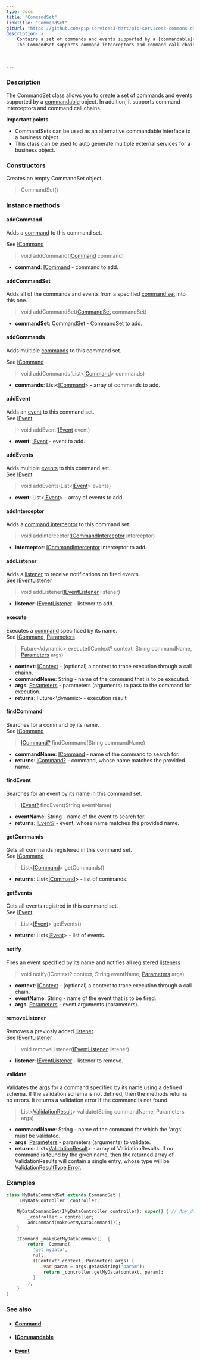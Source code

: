 ```yaml
---
type: docs
title: "CommandSet"
linkTitle: "CommandSet"
gitUrl: "https://github.com/pip-services3-dart/pip-services3-commons-dart"
description: > 
    Contains a set of commands and events supported by a [commandable](../icommandable) object.
    The CommandSet supports command interceptors and command call chains.
    
 
    
---
```


### Description

The CommandSet class allows you to create a set of commands and events supported by a [commandable](../icommandable) object. In addition, it supports command interceptors and command call chains.

**Important points**

- CommandSets can be used as an alternative commandable interface to a business object.
- This class can be used to auto generate multiple external services for a business object.

### Constructors

Creates an empty CommandSet object.

> CommandSet()

### Instance methods

#### addCommand
Adds a [command](../icommand) to this command set. 

See [ICommand](../icommand)

> void addCommand([ICommand](../icommand) command)

- **command**: [ICommand](../icommand) - command to add.

#### addCommandSet
Adds all of the commands and events from a specified [command set](../command_set)
into this one. 

> void addCommandSet([CommandSet](../command_set) commandSet)

- **commandSet**: [CommandSet](../command_set) - CommandSet to add.

#### addCommands
Adds multiple [commands](../icommand) to this command set.  

See [ICommand](../icommand)

> void addCommands(List<[ICommand](../icommand)> commands) 

- **commands**: List<[ICommand](../icommand)> - array of commands to add.


#### addEvent
Adds an [event](../ievent) to this command set.  
See [IEvent](../ievent)

> void addEvent([IEvent](../ievent) event)

- **event**: [IEvent](../ievent) - event to add.

#### addEvents
Adds multiple [events](../ievent) to this command set.  
See [IEvent](../ievent)

> void addEvents(List<[IEvent](../ievent)> events)

- **event**: List<[IEvent](../ievent)> - array of events to add.

#### addInterceptor
Adds a [command interceptor](../icommand_interceptor) to this command set.

> void addInterceptor([ICommandInterceptor](../icommand_interceptor) interceptor)

- **interceptor**: [ICommandInterceptor](../icommand_interceptor) interceptor to add.

#### addListener
Adds a [listener](../ievent_listener) to receive notifications on fired events.  
See [IEventListener](../ievent_listener)

> void addListener([IEventListener](../ievent_listener) listener)

- **listener**: [IEventListener](../ievent_listener) - listener to add.

#### execute
Executes a [command](../icommand) specificed by its name.  
See [ICommand](../icommand), [Parameters](../../../components/exec/parameters)

> Future<\dynamic\> execute(IContext? context, String commandName, [Parameters](../../../components/exec/parameters) args)

- **context**: [IContext](../../../components/context/icontext) - (optional) a context to trace execution through a call chainn.
- **commandName**: String - name of the command that is to be executed.
- **args**: [Parameters](../../../components/exec/parameters) - parameters (arguments) to pass to the command for execution.
- **returns**: Future<\dynamic\> - execution result

#### findCommand
Searches for a command by its name.  
See [ICommand](../icommand)

>  [ICommand?](../icommand) findCommand(String commandName)

- **commandName**: [ICommand](../icommand) - name of the command to search for.
- **returns**: [ICommand?](../icommand) - command, whose name matches the provided name.

#### findEvent
Searches for an event by its name in this command set.

> [IEvent?](../ievent) findEvent(String eventName)

- **eventName**: String - name of the event to search for.
- **returns**: [IEvent?](../ievent) - event, whose name matches the provided name.

#### getCommands
Gets all commands registered in this command set.  
See [ICommand](../icommand)

> List<[ICommand](../icommand)> getCommands()

- **returns**: List<[ICommand](../icommand)> - list of commands.

#### getEvents
Gets all events registred in this command set.  
See [IEvent](../ievent)

> List<[IEvent](../ievent)> getEvents()

- **returns**: List<[IEvent](../ievent)> - list of events.

#### notify
Fires an event specified by its name and notifies all registered
[listeners](../ievent_listener)

> void notify(IContext? context, String eventName, [Parameters](../../../components/exec/parameters) args)

- **context**: [IContext](../../../components/context/icontext) - (optional) a context to trace execution through a call chain.
- **eventName**: String - name of the event that is to be fired.
- **args**: [Parameters](../../../components/exec/parameters) - event arguments (parameters).

#### removeListener
Removes a previosly added [listener](../ievent_listener).  
See [IEventListener](../ievent_listener)

> void removeListener([IEventListener](../ievent_listener) listener)

- **listener**: [IEventListener](../ievent_listener) - listener to remove.

#### validate
Validates the [args](../../../components/exec/parameters) for a command specified by its name using a defined schema.
If the validation schema is not defined, then the methods returns no errors.
It returns a validation error if the command is not found.


> List<[ValidationResult](../../../data/validate/validation_result)> validate(String commandName, Parameters args)

- **commandName**: String - name of the command for which the 'args' must be validated.
- **args**: [Parameters](../../../components/exec/parameters) - parameters (arguments) to validate.
- **returns**: List<[ValidationResult](../../../data/validate/validation_result)> - array of ValidationResults. If no command is found by the given name, then the returned array of ValidationResults will contain a single entry, whose type will be [ValidationResultType.Error](../../../data/validate/validation_result_type).

### Examples

```dart
class MyDataCommandSet extends CommandSet {
     IMyDataController _controller;

    MyDataCommandSet(IMyDataController controller): super() { // Any data controller interface
        _controller = controller;
        addCommand(makeGetMyDataCommand());
    }

    ICommand _makeGetMyDataCommand()  {
        return  Command(
          'get_mydata',
          null,
          (IContext? context, Parameters args) {
              var param = args.getAsString('param');
              return _controller.getMyData(context, param);
          }
        );
    }
}

```

### See also
- #### [Command](../command)
- #### [ICommandable](../icommandable)
- #### [Event](../event)
